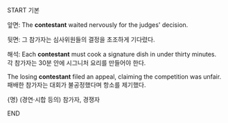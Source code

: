 START
기본

앞면:
The **contestant** waited nervously for the judges' decision.

뒷면:
그 참가자는 심사위원들의 결정을 초조하게 기다렸다.

해석:
Each **contestant** must cook a signature dish in under thirty minutes.  
각 참가자는 30분 안에 시그니처 요리를 만들어야 한다.

The losing **contestant** filed an appeal, claiming the competition was unfair.  
패배한 참가자는 대회가 불공정했다며 항소를 제기했다.

{명} (경연·시합 등의) 참가자, 경쟁자
<!--ID: 1746586791382-->
END